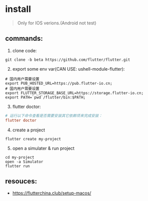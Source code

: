 # install
> Only for IOS verions.(Android not test)

## commands:
1. clone code:
```shell
git clone -b beta https://github.com/flutter/flutter.git
```

2. export some env var(CAN USE: ushell-module-flutter):
```shell
# 国内用户需要设置
export PUB_HOSTED_URL=https://pub.flutter-io.cn;
# 国内用户需要设置
export FLUTTER_STORAGE_BASE_URL=https://storage.flutter-io.cn;
export PATH=`pwd`/flutter/bin:$PATH;
```

3. flutter doctor:
```conf
# 运行以下命令查看是否需要安装其它依赖项来完成安装：
flutter doctor
```
4. create a project
```shell
flutter create my-project
```

5. open a simulater & run project
```shell
cd my-project
open -a Simulator
flutter run
```


## resouces:
+ https://flutterchina.club/setup-macos/